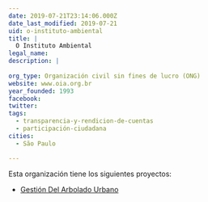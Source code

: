 ```yaml
---
date: 2019-07-21T23:14:06.000Z
date_last_modified: 2019-07-21
uid: o-instituto-ambiental
title: |
  O Instituto Ambiental
legal_name: 
description: |
  
org_type: Organización civil sin fines de lucro (ONG)
website: www.oia.org.br
year_founded: 1993
facebook: 
twitter: 
tags:
  - transparencia-y-rendicion-de-cuentas
  - participación-ciudadana
cities: 
  - São Paulo

---
```


Esta organización tiene los siguientes proyectos:

- [Gestión Del Arbolado Urbano](/proyectos/gestion-del-arbolado-urbano)
